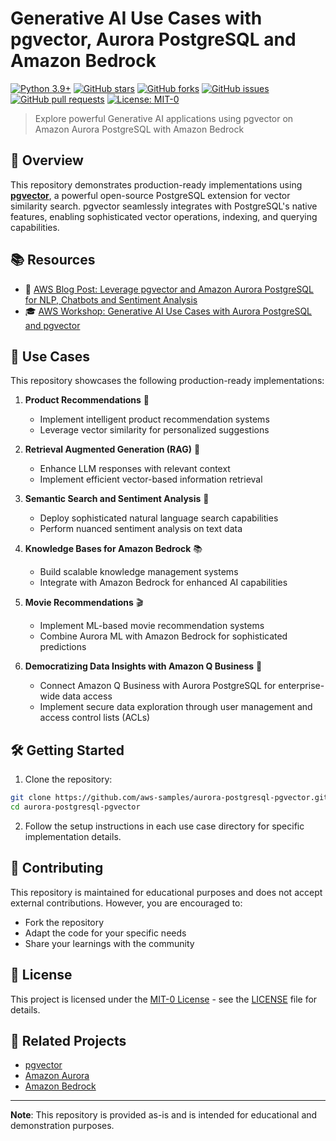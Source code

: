 # Generative AI Use Cases with pgvector, Aurora PostgreSQL and Amazon Bedrock

[![Python 3.9+](https://img.shields.io/badge/python-3.9+-blue.svg)](https://www.python.org/downloads/)
[![GitHub stars](https://img.shields.io/github/stars/aws-samples/aurora-postgresql-pgvector.svg)](https://github.com/aws-samples/aurora-postgresql-pgvector/stargazers)
[![GitHub forks](https://img.shields.io/github/forks/aws-samples/aurora-postgresql-pgvector.svg)](https://github.com/aws-samples/aurora-postgresql-pgvector/network)
[![GitHub issues](https://img.shields.io/github/issues/aws-samples/aurora-postgresql-pgvector.svg)](https://github.com/aws-samples/aurora-postgresql-pgvector/issues)
[![GitHub pull requests](https://img.shields.io/github/issues-pr/aws-samples/aurora-postgresql-pgvector.svg)](https://github.com/aws-samples/aurora-postgresql-pgvector/pulls)
[![License: MIT-0](https://img.shields.io/badge/License-MIT--0-yellow.svg)](https://spdx.org/licenses/MIT-0.html)

> Explore powerful Generative AI applications using pgvector on Amazon Aurora PostgreSQL with Amazon Bedrock

## 🌟 Overview

This repository demonstrates production-ready implementations using [**pgvector**](https://github.com/pgvector/pgvector), a powerful open-source PostgreSQL extension for vector similarity search. pgvector seamlessly integrates with PostgreSQL's native features, enabling sophisticated vector operations, indexing, and querying capabilities.

## 📚 Resources

- 📖 [AWS Blog Post: Leverage pgvector and Amazon Aurora PostgreSQL for NLP, Chatbots and Sentiment Analysis](https://aws.amazon.com/blogs/database/leverage-pgvector-and-amazon-aurora-postgresql-for-natural-language-processing-chatbots-and-sentiment-analysis/)
- 🎓 [AWS Workshop: Generative AI Use Cases with Aurora PostgreSQL and pgvector](https://catalog.workshops.aws/pgvector/en-US)

## 🚀 Use Cases

This repository showcases the following production-ready implementations:

1. **Product Recommendations** 🛒
   - Implement intelligent product recommendation systems
   - Leverage vector similarity for personalized suggestions

2. **Retrieval Augmented Generation (RAG)** 🔄
   - Enhance LLM responses with relevant context
   - Implement efficient vector-based information retrieval

3. **Semantic Search and Sentiment Analysis** 🧠
   - Deploy sophisticated natural language search capabilities
   - Perform nuanced sentiment analysis on text data

4. **Knowledge Bases for Amazon Bedrock** 📚
   - Build scalable knowledge management systems
   - Integrate with Amazon Bedrock for enhanced AI capabilities

5. **Movie Recommendations** 🎬
   - Implement ML-based movie recommendation systems
   - Combine Aurora ML with Amazon Bedrock for sophisticated predictions
  
6. **Democratizing Data Insights with Amazon Q Business** 💼
   - Connect Amazon Q Business with Aurora PostgreSQL for enterprise-wide data access
   - Implement secure data exploration through user management and access control lists (ACLs)

## 🛠️ Getting Started

1. Clone the repository:
```bash
git clone https://github.com/aws-samples/aurora-postgresql-pgvector.git
cd aurora-postgresql-pgvector
```

2. Follow the setup instructions in each use case directory for specific implementation details.

## 🤝 Contributing

This repository is maintained for educational purposes and does not accept external contributions. However, you are encouraged to:
- Fork the repository
- Adapt the code for your specific needs
- Share your learnings with the community

## 📄 License

This project is licensed under the [MIT-0 License](https://spdx.org/licenses/MIT-0.html) - see the [LICENSE](LICENSE) file for details.

## 🔗 Related Projects

- [pgvector](https://github.com/pgvector/pgvector)
- [Amazon Aurora](https://aws.amazon.com/rds/aurora/)
- [Amazon Bedrock](https://aws.amazon.com/bedrock/)

---

**Note**: This repository is provided as-is and is intended for educational and demonstration purposes.

